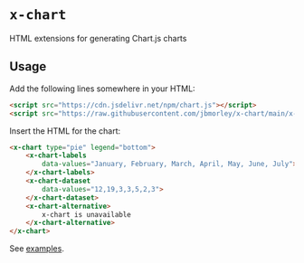 # `x-chart`

HTML extensions for generating Chart.js charts

## Usage

Add the following lines somewhere in your HTML:

```html
<script src="https://cdn.jsdelivr.net/npm/chart.js"></script>
<script src="https://raw.githubusercontent.com/jbmorley/x-chart/main/x-chart.js"></script>
```

Insert the HTML for the chart:

```html
<x-chart type="pie" legend="bottom">
    <x-chart-labels
        data-values="January, February, March, April, May, June, July">
    </x-chart-labels>
    <x-chart-dataset
        data-values="12,19,3,3,5,2,3">
    </x-chart-dataset>
    <x-chart-alternative>
        x-chart is unavailable
    </x-chart-alternative>
</x-chart>
```

See [examples](https://jbmorley.github.io/x-chart/).
